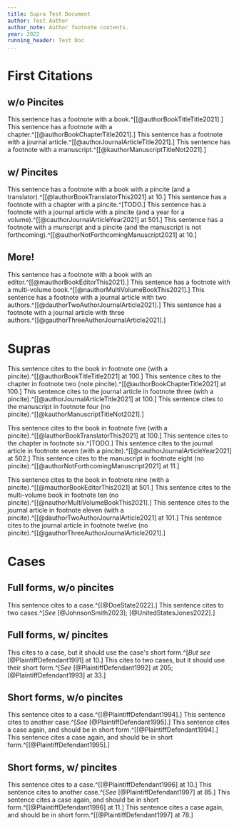 ```yaml
---
title: Supra Test Document
author: Test Author
author_note: Author footnote contents.
year: 2022
running_header: Test Doc
...
```


# First Citations

## w/o Pincites

This sentence has a footnote with a book.^[[@authorBookTitleTitle2021].]
This sentence has a footnote with a chapter.^[[@authorBookChapterTitle2021].]
This sentence has a footnote with a journal article.^[[@authorJournalArticleTitle2021].]
This sentence has a footnote with a manuscript.^[[@kauthorManuscriptTitleNot2021].]

## w/ Pincites

This sentence has a footnote with a book with a pincite (and a translator).^[[@lauthorBookTranslatorThis2021] at 10.]
This sentence has a footnote with a chapter with a pincite.^[TODO.]
This sentence has a footnote with a journal article with a pincite (and a year for a volume).^[[@cauthorJournalArticleYear2021] at 501.]
This sentence has a footnote with a munscript and a pincite (and the manuscript is not forthcoming).^[[@authorNotForthcomingManuscript2021] at 10.]

## More!

This sentence has a footnote with a book with an editor.^[[@mauthorBookEditorThis2021].]
This sentence has a footnote with a multi-volume book.^[[@nauthorMultiVolumeBookThis2021].]
This sentence has a footnote with a journal article with two authors.^[[@dauthorTwoAuthorJournalArticle2021].]
This sentence has a footnote with a journal article with three authors.^[[@gauthorThreeAuthorJournalArticle2021].]

# Supras

This sentence cites to the book in footnote one (with a pincite).^[[@authorBookTitleTitle2021] at 100.]
This sentence cites to the chapter in footnote two (note pincite).^[[@authorBookChapterTitle2021] at 100.]
This sentence cites to the journal article in footnote three (with a pincite).^[[@authorJournalArticleTitle2021] at 100.]
This sentence cites to the manuscript in footnote four (no pincite).^[[@kauthorManuscriptTitleNot2021].]

This sentence cites to the book in footnote five (with a pincite).^[[@lauthorBookTranslatorThis2021] at 100.]
This sentence cites to the chapter in footnote six.^[TODO.]
This sentence cites to the journal article in footnote seven (with a pincite).^[[@cauthorJournalArticleYear2021] at 502.]
This sentence cites to the manuscript in footnote eight (no pincite).^[[@authorNotForthcomingManuscript2021] at 11.]

This sentence cites to the book in footnote nine (with a pincite).^[[@mauthorBookEditorThis2021] at 501.]
This sentence cites to the multi-volume book in footnote ten (no pincite).^[[@nauthorMultiVolumeBookThis2021].]
This sentence cites to the journal article in footnote eleven (with a pincite).^[[@dauthorTwoAuthorJournalArticle2021] at 101.]
This sentence cites to the journal article in footnote twelve (no pincite).^[[@gauthorThreeAuthorJournalArticle2021].]

# Cases

## Full forms, w/o pincites

This sentence cites to a case.^[[@DoeState2022].]
This sentence cites to two cases.^[*See* [@JohnsonSmith2023]; [@UnitedStatesJones2022].]

## Full forms, w/ pincites

This cites to a case, but it should use the case's short form.^[*But see* [@PlaintiffDefendant1991] at 10.]
This cites to two cases, but it should use their short form.^[*See* [@PlaintiffDefendant1992] at 205; [@PlaintiffDefendant1993] at 33.]

## Short forms, w/o pincites

This sentence cites to a case.^[[@PlaintiffDefendant1994].]
This sentence cites to another case.^[*See* [@PlaintiffDefendant1995].]
This sentence cites a case again, and should be in short form.^[[@PlaintiffDefendant1994].]
This sentence cites a case again, and should be in short form.^[[@PlaintiffDefendant1995].]

## Short forms, w/ pincites

This sentence cites to a case.^[[@PlaintiffDefendant1996] at 10.]
This sentence cites to another case.^[*See* [@PlaintiffDefendant1997] at 85.]
This sentence cites a case again, and should be in short form.^[[@PlaintiffDefendant1996] at 11.]
This sentence cites a case again, and should be in short form.^[[@PlaintiffDefendant1997] at 78.]
